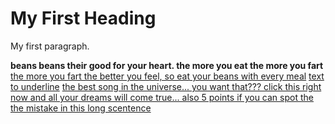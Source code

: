<!DOCTYPE html>
<html>
 <body>
<h1>My First Heading</h1>
  <p>My first paragraph.</p>
 </body>
</html>
<b>beans beans their good for your heart. the more you eat the more you fart</b>
<u>the more you fart the better you feel, so eat your beans with every meal</u>
<u>text to underline</u>
<a href="https://www.youtube.com/watch?v=MtN1YnoL46Q">the best song in the universe... you want that??? click this right now and all your dreams will come true... also 5 points if you can spot the the mistake in this long scentence</a>
